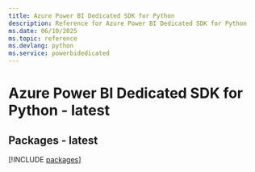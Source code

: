 ```yaml
---
title: Azure Power BI Dedicated SDK for Python
description: Reference for Azure Power BI Dedicated SDK for Python
ms.date: 06/10/2025
ms.topic: reference
ms.devlang: python
ms.service: powerbidedicated
---
```

# Azure Power BI Dedicated SDK for Python - latest
## Packages - latest
[!INCLUDE [packages](power-bi-dedicated-index.md)]